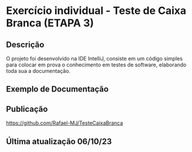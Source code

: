 # Exercício individual - Teste de Caixa Branca (ETAPA 3)

## Descrição
O projeto foi desenvolvido na IDE IntelliJ, consiste em um código simples para colocar em prova o conhecimento em testes de software, elaborando toda sua a documentação.

## Exemplo de Documentação

## Publicação
https://github.com/Rafael-MJ/TesteCaixaBranca

## Última atualização 06/10/23
